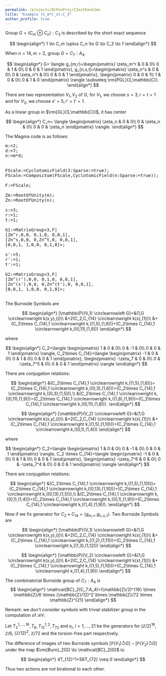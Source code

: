 ```yaml
---
permalink: /projects/DCPonProj/C3extRank2mn
title: "Example (C_m*C_n):C_3"
author_profile: true
---
```


Group $G=(C_m \oplus C_n):C_3$ is described by the short exact sequence

$$
\begin{align*}
1 \to C_m \oplus C_n \to G \to C_3 \to 1
\end{align*}
$$

When $n=14, m=2$, group $G=C_7:A_4$.

$$
\begin{align*}
G=
\langle
g_{m,r}=\begin{pmatrix}
\zeta_m^r & 0 & 0\\
0 & 1 & 0\\
0 & 0 & 1
\end{pmatrix},
g_{n,s,t}=\begin{pmatrix}
\zeta_n^s & 0 & 0\\
0 & \zeta_n^t & 0\\
0 & 0 & 1
\end{pmatrix},
\begin{pmatrix}
0 & 0 & 1\\
1 & 0 & 0\\
0 & 1 & 0
\end{pmatrix}
\rangle \subseteq \rm{PGL}(3,\mathbb{C}).
\end{align*}
$$

There are two representation $V_1,V_2$ of $G$, for $V_1$, we choose $s=3,r=t=1$ and for $V_2$, we choose $s'=5,r'=t'=1$.

As a linear group in $\rm{GL}(3,\mathbb{C})$, it has center

$$
\begin{align*}
C_n=
\langle
\begin{pmatrix}
\zeta_n & 0 & 0\\
0 & \zeta_n & 0\\
0 & 0 & \zeta_n
\end{pmatrix}
\rangle.
\end{align*}
$$


The Magma code is as follows:
<pre>
m:=2;
d:=7;
n:=m*d;


FScale:=CyclotomicField(3:Sparse:=true);
FScale:=Compositum(FScale,CyclotomicField(n:Sparse:=true));

F:=FScale;

Zm:=RootOfUnity(m);
Zn:=RootOfUnity(n);

s:=3;
r:=1;
t:=1;

G1:=MatrixGroup<3,F|
[Zm^r,0,0, 0,1,0, 0,0,1],
[Zn^s,0,0, 0,Zn^t,0, 0,0,1],
[0,0,1, 1,0,0, 0,1,0]>;

s':=5;
r':=1;
t':=1;

G2:=MatrixGroup<3,F|
[Zm^(r'),0,0, 0,1,0, 0,0,1],
[Zn^(s'),0,0, 0,Zn^(t'),0, 0,0,1],
[0,0,1, 1,0,0, 0,1,0]>;

</pre>

The Burnside Symbols are

$$
\begin{align*}
[\mathbb{P}(V_1) \circlearrowleft G]=&(1,G \circlearrowright k(x,y),())\\
&+2(C_2,C_{14} \circlearrowright k(x),(1))\\
&+(C_2\times C_{14},1 \circlearrowright k,((1,5),(1,6)))+(C_2\times C_{14},1 \circlearrowright k,((0,11),(1,9)))
\end{align*}
$$

where

$$
\begin{align*}
C_2=\langle
\begin{pmatrix}
1 & 0 & 0\\
0 & -1 & 0\\
0 & 0 & 1
\end{pmatrix}
\rangle, 
C_2\times C_{14}=\langle
\begin{pmatrix}
-1 & 0 & 0\\
0 & 1 & 0\\
0 & 0 & 1
\end{pmatrix},
\begin{pmatrix}
-\zeta_7 & 0 & 0\\
0 & -\zeta_7^5 & 0\\
0 & 0 & 1
\end{pmatrix}
\rangle
\end{align*}
$$

There are conjugation relations:

$$
\begin{align*}
&(C_2\times C_{14},1 \circlearrowright k,((1,5),(1,6)))=(C_2\times C_{14},1 \circlearrowright k,((0,3),(1,6)))=(C_2\times C_{14},1 \circlearrowright k,((0,3),(1,5))),\\
&(C_2\times C_{14},1 \circlearrowright k,((0,11),(1,9)))=(C_2\times C_{14},1 \circlearrowright k,((1,8),(1,9)))=(C_2\times C_{14},1 \circlearrowright k,((0,11),(1,8))).
\end{align*}
$$



$$
\begin{align*}
[\mathbb{P}(V_2) \circlearrowleft G]=&(1,G \circlearrowright k(x,y),())\\
&+2(C_2,C_{14} \circlearrowright k(x),(1))\\
&+(C_2\times C_{14},1 \circlearrowright k,((1,5),(1,10)))+(C_2\times C_{14},1 \circlearrowright k,((0,1),(1,4)))
\end{align*}
$$

where

$$
\begin{align*}
C_2=\langle
\begin{pmatrix}
1 & 0 & 0\\
0 & -1 & 0\\
0 & 0 & 1
\end{pmatrix}
\rangle, 
C_2 \times C_{14}=\langle
\begin{pmatrix}
-1 & 0 & 0\\
0 & 1 & 0\\
0 & 0 & 1
\end{pmatrix},
\begin{pmatrix}
-\zeta_7^6 & 0 & 0\\
0 & -\zeta_7^4 & 0\\
0 & 0 & 1
\end{pmatrix}
\rangle
\end{align*}
$$

There are conjugation relations:

$$
\begin{align*}
&(C_2\times C_{14},1 \circlearrowright k,((1,5),(1,10)))=(C_2\times C_{14},1 \circlearrowright k,((0,13),(1,10)))=(C_2\times C_{14},1 \circlearrowright k,((0,13),(1,5))),\\
&(C_2\times C_{14},1 \circlearrowright k,((0,1),(1,4)))=(C_2\times C_{14},1 \circlearrowright k,((0,1),(1,9)))=(C_2\times C_{14},1 \circlearrowright k,((1,4),(1,9))).
\end{align*}
$$

Now if we fix generator for $C_2 \times C_{14}=\langle g_{m,r},g_{n,s,t}\rangle$. Two Burnside Symbols are

$$
\begin{align*}
[\mathbb{P}(V_1) \circlearrowleft G]=&(1,G \circlearrowright k(x,y),())\\
&+2(C_2,C_{14} \circlearrowright k(x),(1))\\
&+(C_2\times C_{14},1 \circlearrowright k,((1,2),(1,11)))+(C_2\times C_{14},1 \circlearrowright k,((1,3),(1,12)))
\end{align*}
$$

$$
\begin{align*}
[\mathbb{P}(V_2) \circlearrowleft G]=&(1,G \circlearrowright k(x,y),())\\
&+2(C_2,C_{14} \circlearrowright k(x),(1))\\
&+(C_2\times C_{14},1 \circlearrowright k,((1,5),(1,10)))+(C_2\times C_{14},1 \circlearrowright k,((1,4),(1,9)))
\end{align*}
$$

The combinatorial Burnside group of $C_7:A_4$ is
$$
\begin{align*}
\mathcal{BC}_2(C_7:A_4)=(\mathbb{Z}/2)^{16} \times \mathbb{Z}/6 \times (\mathbb{Z}/12)^2 \times \mathbb{Z}/72 \times \mathbb{Z}^{21}
\end{align*}
$$

Remark: we don't consider symbols with trivial stabilizer group in the computation of $\mathcal{BC}$.


Let $T_2^{1,\dots,16},T_{6},T_{12}^{1,2},T_{72}$ and $e_i$, $i=1,\dots,21$ be the generators for $(\mathbb{Z}/2)^{16}$, $\mathbb{Z}/6$, $(\mathbb{Z}/12)^2$, $\mathbb{Z}/72$ and the torsion-free part respectively. 

The difference of images of two Burnside symbols $[\mathbb{P}(V_1) \circlearrowleft G]-[\mathbb{P}(V_2) \circlearrowleft G]$ under the map $\rm{Burn}_2(G) \to \mathcal{BC}_2(G)$ is:

$$
\begin{align*}
4T_{12}^1+56T_{72} \neq 0
\end{align*}
$$

Thus two actions are not birational to each other.
